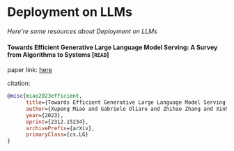 # Deployment on LLMs
*Here're some resources about Deployment on LLMs*

#### Towards Efficient Generative Large Language Model Serving: A Survey from Algorithms to Systems [`READ`]

paper link: [here](https://arxiv.org/pdf/2312.15234.pdf)

citation:
```bibtex
@misc{miao2023efficient,
      title={Towards Efficient Generative Large Language Model Serving: A Survey from Algorithms to Systems}, 
      author={Xupeng Miao and Gabriele Oliaro and Zhihao Zhang and Xinhao Cheng and Hongyi Jin and Tianqi Chen and Zhihao Jia},
      year={2023},
      eprint={2312.15234},
      archivePrefix={arXiv},
      primaryClass={cs.LG}
}
```